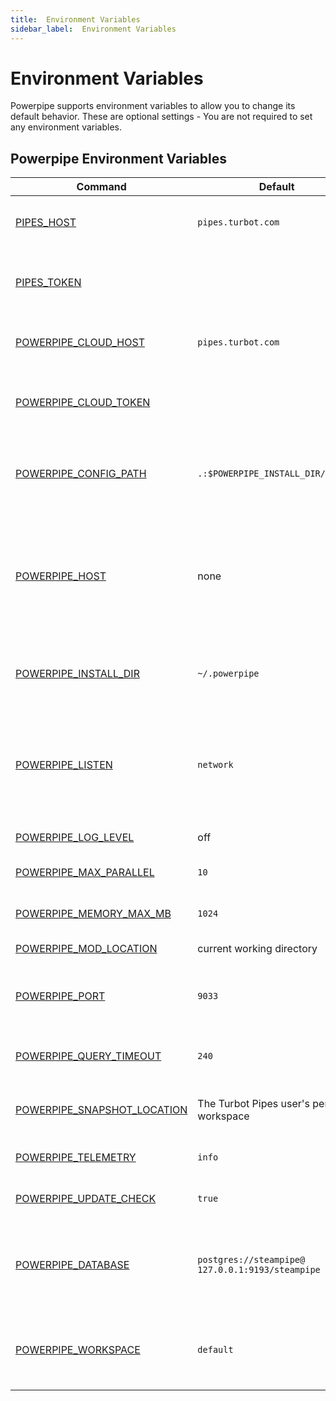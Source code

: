 ```yaml
---
title:  Environment Variables
sidebar_label:  Environment Variables
---
```


# Environment Variables

Powerpipe supports environment variables to allow you to change its default behavior.  These are optional settings - You are not required to set any environment variables.

## Powerpipe Environment Variables

| Command | Default | Description
|-|-|-
| [PIPES_HOST](reference/env-vars/pipes_host)  | `pipes.turbot.com` | Set the Turbot Pipes host, for connecting to Turbot Pipes workspace.
| [PIPES_TOKEN](reference/env-vars/pipes_token)  |  | Set the Turbot Pipes authentication token for connecting to Turbot Pipes workspace.
| [POWERPIPE_CLOUD_HOST](reference/env-vars/powerpipe_cloud_host)  | `pipes.turbot.com` | Set the Turbot Pipes host, for connecting to Turbot Pipes workspace.
| [POWERPIPE_CLOUD_TOKEN](reference/env-vars/powerpipe_cloud_token)  |  | Set the Turbot Pipes authentication token for connecting to Turbot Pipes workspace.
| [POWERPIPE_CONFIG_PATH](reference/env-vars/powerpipe_config_path)  | `.:$POWERPIPE_INSTALL_DIR/config` | Sets the search path for [configuration files](/docs/reference/config-files).  `POWERPIPE_CONFIG_PATH` accepts a colon-separated list of directories.  
| [POWERPIPE_HOST](reference/env-vars/powerpipe_host)  | none | Set the remote Powerpipe API host to connect to.  This allows you to run Powerpipe commands against a powerpipe host instead of the current working directory / mod location.
| [POWERPIPE_INSTALL_DIR](reference/env-vars/powerpipe_install_dir)  | `~/.powerpipe` | Set the installation directory for powerpipe. Internal powerpipe files will be written to this path.
| [POWERPIPE_LISTEN](reference/env-vars/powerpipe_listen)  | `network` | Specifies the IP addresses on which `powerpipe server` will listen for connections from clients. Currently supported values are `local` (localhost only) or `network` (all IP addresses).
| [POWERPIPE_LOG_LEVEL](reference/env-vars/powerpipe_log_level)  | off | Set the logging output level
| [POWERPIPE_MAX_PARALLEL](reference/env-vars/powerpipe_max_parallel)  | `10` | Set the maximum number of parallel executions.
| [POWERPIPE_MEMORY_MAX_MB](reference/env-vars/powerpipe_memory_max_mb)  | `1024` | Set a soft memory limit for the `powerpipe` process. 
| [POWERPIPE_MOD_LOCATION](reference/env-vars/powerpipe_mod_location)  | current working directory | Set the workspace working directory
| [POWERPIPE_PORT](reference/env-vars/powerpipe_port)  | `9033` | Specifies the TCP port on which `powerpipe server` will listen for connections from clients. 
| [POWERPIPE_QUERY_TIMEOUT](reference/env-vars/powerpipe_query_timeout)  |  `240` | Set the amount of time to wait for a query to complete before timing out, in seconds.
| [POWERPIPE_SNAPSHOT_LOCATION](/docs/reference/env-vars/powerpipe_snapshot_location) | The Turbot Pipes user's personal workspace | Set the Turbot Pipes workspace or filesystem path for writing snapshots.
| [POWERPIPE_TELEMETRY](reference/env-vars/powerpipe_telemetry)  | `info` | Set the level of telemetry data to collect and send
| [POWERPIPE_UPDATE_CHECK](reference/env-vars/powerpipe_update_check)| `true` | Enable/disable automatic update checking
| [POWERPIPE_DATABASE](reference/env-vars/powerpipe_database)  | `postgres://steampipe@` <br /> `127.0.0.1:9193/steampipe` | A database connection string or [Turbot Pipes workspace](https://pipes.turbot.com) to use as the default database.  The default is a local [Steampipe](https://steampipe.io) instance.
| [POWERPIPE_WORKSPACE](reference/env-vars/powerpipe_workspace)  | `default` | Set the Powerpipe workspace .  This can be named workspace from `workspaces.ppc` or a remote Powerpipe Cloud workspace
